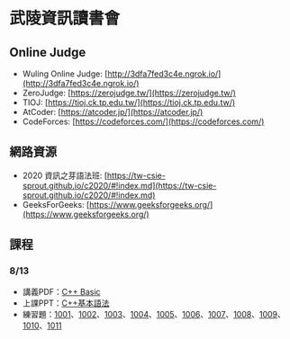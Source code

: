 # 武陵資訊讀書會
## Online Judge
- Wuling Online Judge: [http://3dfa7fed3c4e.ngrok.io/](http://3dfa7fed3c4e.ngrok.io/)
- ZeroJudge: [https://zerojudge.tw/](https://zerojudge.tw/)
- TIOJ: [https://tioj.ck.tp.edu.tw/](https://tioj.ck.tp.edu.tw/)
- AtCoder: [https://atcoder.jp/](https://atcoder.jp/)
- CodeForces: [https://codeforces.com/](https://codeforces.com/)

## 網路資源
- 2020 資訊之芽語法班: [https://tw-csie-sprout.github.io/c2020/#!index.md](https://tw-csie-sprout.github.io/c2020/#!index.md)
- GeeksForGeeks: [https://www.geeksforgeeks.org/](https://www.geeksforgeeks.org/)

## 課程
### 8/13
- 講義PDF：[C++ Basic](https://github.com/jayin92/wulingInfor/raw/master/C%2B%2BBasic/C%2B%2BBasic.pdf)
- 上課PPT：[C++基本語法](https://github.com/jayin92/wulingInfor/raw/master/C%2B%2BBasic/C%E5%9F%BA%E6%9C%AC%E8%AA%9E%E6%B3%95.pptx)
- 練習題：[1001](http://3dfa7fed3c4e.ngrok.io/problem/1001)、[1002](http://3dfa7fed3c4e.ngrok.io/problem/1002)、[1003](http://3dfa7fed3c4e.ngrok.io/problem/1003)、[1004](http://3dfa7fed3c4e.ngrok.io/problem/1004)、[1005](http://3dfa7fed3c4e.ngrok.io/problem/1005)、[1006](http://3dfa7fed3c4e.ngrok.io/problem/1006)、[1007](http://3dfa7fed3c4e.ngrok.io/problem/1007)、[1008](http://3dfa7fed3c4e.ngrok.io/problem/1008)、[1009](http://3dfa7fed3c4e.ngrok.io/problem/1009)、[1010](http://3dfa7fed3c4e.ngrok.io/problem/1010)、[1011](http://3dfa7fed3c4e.ngrok.io/problem/1011)
